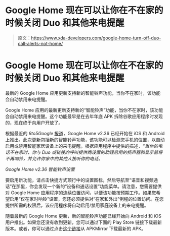 # Google Home 现在可以让你在不在家的时候关闭 Duo 和其他来电提醒

> 原文：<https://www.xda-developers.com/google-home-turn-off-duo-call-alerts-not-home/>

# Google Home 现在可以让你在不在家的时候关闭 Duo 和其他来电提醒

最新的 Google Home 应用更新支持新的智能铃声功能，当你不在家时，该功能会自动禁用来电提醒。

Google Home 应用的最新更新支持新的“智能铃声”功能，当你不在家时，该功能会自动禁用来电提醒。这个功能最早是在去年年底 APK 拆除谷歌应用程序时发现的，现在终于向用户开放了。

根据最近的 *9to5Google* [报道](https://9to5google.com/2021/04/13/google-home-only-ring/)，Google Home v2.36 已经开始在 iOS 和 Android 上推出。此次更新包括新的智能铃声功能，该功能可以检测您手机的位置，以自动启用或禁用智能家居设备上的来电提醒。根据应用程序中提供的描述，*“当你的电话不在家时，你与 Duo 或链接的呼叫提供商设置的助理启用的扬声器和显示器将不再响铃，并允许你家中的其他人接听你的电话。*

*Google Home v2.36 智能铃声设置*

要启用新功能，请点击快捷方式顶行中的设置图标，然后导航至“语音和视频通话”在那里，你会发现一个新的“设备和通话设置”功能菜单。请注意，您需要提供对 Google Home 应用程序的连续位置访问，以便该功能按预期工作。如果您希望启用“仅在家时响铃”设置，您还必须提供对“在家和外出”例程的位置访问。在您提供所需的权限后，该应用程序将自动启用/禁用家庭设备上的来电提醒。

随着最新的 Google Home 更新，新的智能铃声功能已经开始向 Android 和 iOS 用户推出。如果您还没有收到更新，您可以通过下面的 Play Store 链接下载最新版本。或者，你可以通过点击[这个链接](https://www.apkmirror.com/apk/google-inc/google-home/google-home-2-36-1-9-release/)从 APKMirror 下载最新的 APK。